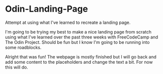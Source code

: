 # Odin-Landing-Page
Attempt at using what I've learned to recreate a landing page. 

I'm going to be trying my best to make a nice landing page from scratch using what I've learned over the past three weeks with FreeCodeCamp and The Odin Project. Should be fun but I know I'm going to be running into some roadblocks.


Alright that was fun!
The webpage is mostly finished but I will go back and add some content to the placeholders and change the text a bit. For now this will do.